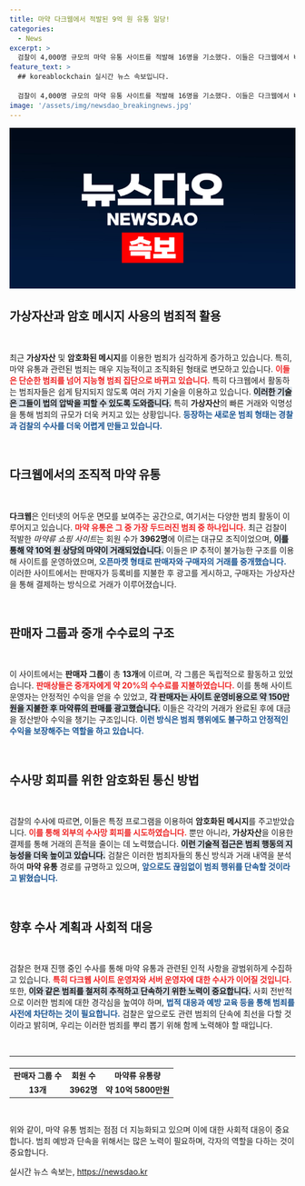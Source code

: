 ```yaml
---
title: 마약 다크웹에서 적발된 9억 원 유통 일당!
categories:
  - News
excerpt: >
  검찰이 4,000명 규모의 마약 유통 사이트를 적발해 16명을 기소했다. 이들은 다크웹에서 비밀스럽게 마약 거래를 이어갔고, 10억 원 상당의 마약을 압수당했다. 수사망을 피한 이들의 행태는 충격적이다!
feature_text: >
  ## koreablockchain 실시간 뉴스 속보입니다.

  검찰이 4,000명 규모의 마약 유통 사이트를 적발해 16명을 기소했다. 이들은 다크웹에서 비밀스럽게 마약 거래를 이어갔고, 10억 원 상당의 마약을 압수당했다. 수사망을 피한 이들의 행태는 충격적이다!
image: '/assets/img/newsdao_breakingnews.jpg'
---
```


<p><img src="/assets/img/newsdao_breakingnews.jpg" alt="koreablockchain 속보" /></p>

<h2 data-ke-size="size26">가상자산과 암호 메시지 사용의 범죄적 활용</h2>

<p data-ke-size="size16">&nbsp;</p> 

<p>최근 <strong>가상자산</strong> 및 <strong>암호화된 메시지</strong>를 이용한 범죄가 심각하게 증가하고 있습니다. 특히, 마약 유통과 관련된 범죄는 매우 지능적이고 조직화된 형태로 변모하고 있습니다. <b><span style="color: #ee2323;">이들은 단순한 범죄를 넘어 지능형 범죄 집단으로 바뀌고 있습니다.</span></b> 특히 다크웹에서 활동하는 범죄자들은 쉽게 탐지되지 않도록 여러 가지 기술을 이용하고 있습니다. <b><span style="background-color: #21538527;">이러한 기술은 그들이 법의 압박을 피할 수 있도록 도와줍니다.</span></b> 특히 <strong>가상자산</strong>의 빠른 거래와 익명성을 통해 범죄의 규모가 더욱 커지고 있는 상황입니다. <b><span style="color: #1a5490;">등장하는 새로운 범죄 형태는 경찰과 검찰의 수사를 더욱 어렵게 만들고 있습니다.</span></b> </p>

<p data-ke-size="size16">&nbsp;</p>

<h2 data-ke-size="size26">다크웹에서의 조직적 마약 유통</h2>

<p data-ke-size="size16">&nbsp;</p> 

<p><strong>다크웹</strong>은 인터넷의 어두운 면모를 보여주는 공간으로, 여기서는 다양한 범죄 활동이 이루어지고 있습니다. <b><span style="color: #ee2323;">마약 유통은 그 중 가장 두드러진 범죄 중 하나입니다.</span></b> 최근 검찰이 적발한 <em>마약류 쇼핑 사이트</em>는 회원 수가 <strong>3962명</strong>에 이르는 대규모 조직이었으며, <b><span style="background-color: #21538527;">이를 통해 약 10억 원 상당의 마약이 거래되었습니다.</span></b> 이들은 IP 추적이 불가능한 구조를 이용해 사이트를 운영하였으며, <b><span style="color: #1a5490;">오픈마켓 형태로 판매자와 구매자의 거래를 중개했습니다.</span></b> 이러한 사이트에서는 판매자가 등록비를 지불한 후 광고를 게시하고, 구매자는 가상자산을 통해 결제하는 방식으로 거래가 이루어졌습니다.</p>

<p data-ke-size="size16">&nbsp;</p>

<h2 data-ke-size="size26">판매자 그룹과 중개 수수료의 구조</h2>

<p data-ke-size="size16">&nbsp;</p>

<p>이 사이트에서는 <strong>판매자 그룹</strong>이 총 <strong>13개</strong>에 이르며, 각 그룹은 독립적으로 활동하고 있었습니다. <b><span style="color: #ee2323;">판매상들은 중개자에게 약 20%의 수수료를 지불하였습니다.</span></b> 이를 통해 사이트 운영자는 안정적인 수익을 얻을 수 있었고, <b><span style="background-color: #21538527;">각 판매자는 사이트 운영비용으로 약 150만 원을 지불한 후 마약류의 판매를 광고했습니다.</span></b> 이들은 각각의 거래가 완료된 후에 대금을 정산받아 수익을 챙기는 구조입니다. <b><span style="color: #1a5490;">이런 방식은 범죄 행위에도 불구하고 안정적인 수익을 보장해주는 역할을 하고 있습니다.</span></b></p>

<p data-ke-size="size16">&nbsp;</p>

<h2 data-ke-size="size26">수사망 회피를 위한 암호화된 통신 방법</h2>

<p data-ke-size="size16">&nbsp;</p>

<p>검찰의 수사에 따르면, 이들은 특정 프로그램을 이용하여 <strong>암호화된 메시지</strong>를 주고받았습니다. <b><span style="color: #ee2323;">이를 통해 외부의 수사망 회피를 시도하였습니다.</span></b> 뿐만 아니라, <strong>가상자산</strong>을 이용한 결제를 통해 거래의 흔적을 줄이는 데 노력했습니다. <b><span style="background-color: #21538527;">이런 기술적 접근은 범죄 행동의 지능성을 더욱 높이고 있습니다.</span></b> 검찰은 이러한 범죄자들의 통신 방식과 거래 내역을 분석하여 <strong>마약 유통</strong> 경로를 규명하고 있으며, <b><span style="color: #1a5490;">앞으로도 끊임없이 범죄 행위를 단속할 것이라고 밝혔습니다.</span></b></p>

<p data-ke-size="size16">&nbsp;</p>

<h2 data-ke-size="size26">향후 수사 계획과 사회적 대응</h2>

<p data-ke-size="size16">&nbsp;</p>

<p>검찰은 현재 진행 중인 수사를 통해 마약 유통과 관련된 인적 사항을 광범위하게 수집하고 있습니다. <b><span style="color: #ee2323;">특히 다크웹 사이트 운영자와 서버 운영자에 대한 수사가 이어질 것입니다.</span></b> 또한, <b><span style="background-color: #21538527;">이와 같은 범죄를 철저히 추적하고 단속하기 위한 노력이 중요합니다.</span></b> 사회 전반적으로 이러한 범죄에 대한 경각심을 높여야 하며, <b><span style="color: #1a5490;">법적 대응과 예방 교육 등을 통해 범죄를 사전에 차단하는 것이 필요합니다.</span></b> 검찰은 앞으로도 관련 범죄의 단속에 최선을 다할 것이라고 밝히며, 우리는 이러한 범죄를 뿌리 뽑기 위해 함께 노력해야 할 때입니다. </p>

<p data-ke-size="size16">&nbsp;</p> 

<hr style="color: #c1c1c1;" /> 

<table style="width: 100%; border-collapse: collapse; margin-top: 20px;">
    <tr>
        <td style="text-align: center; height: 17px;"><b>판매자 그룹 수</b></td>
        <td style="text-align: center; height: 17px;"><b>회원 수</b></td>
        <td style="text-align: center; height: 17px;"><b>마약류 유통량</b></td>
    </tr>
    <tr>
        <td style="text-align: center; height: 17px;"><b>13개</b></td>
        <td style="text-align: center; height: 17px;"><b>3962명</b></td>
        <td style="text-align: center; height: 17px;"><b>약 10억 5800만원</b></td>
    </tr>
</table>

<p data-ke-size="size16">&nbsp;</p> 

<p>위와 같이, 마약 유통 범죄는 점점 더 지능화되고 있으며 이에 대한 사회적 대응이 중요합니다. 범죄 예방과 단속을 위해서는 많은 노력이 필요하며, 각자의 역할을 다하는 것이 중요합니다.</p>
실시간 뉴스 속보는, <a href="https://newsdao.kr" rel="dofollow">https://newsdao.kr</a>


